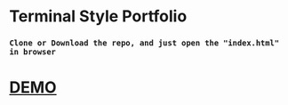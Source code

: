 # Terminal Style Portfolio

### `Clone or Download the repo, and just open the "index.html" in browser`

# [DEMO](https://kchakhalyan.github.io/terminal-style-portfolio/)
